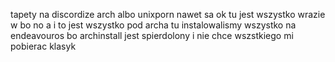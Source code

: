 tapety na discordize arch albo unixporn nawet sa ok tu jest wszystko wrazie w bo no a i to jest wszystko pod archa tu instalowalismy wszystko na endeavouros bo archinstall jest spierdolony i nie chce wszstkiego mi pobierac klasyk

